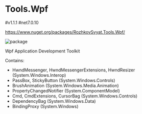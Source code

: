 # Tools.Wpf
#v1.1.1 #net7.0.10

https://www.nuget.org/packages/RozhkovSvyat.Tools.Wpf/

![package](https://github.com/rozhkovsvyat/Tools.RecipeFactory/assets/71471748/ba1a969f-e54f-46d5-8f7f-70aa6434e063)

Wpf Application Development Toolkit

Contains:
- HwndMessenger, HwndMessengerExtensions, HwndResizer (System.Windows.Interop)
- PassBox, StickyButton (System.Windows.Controls)
- BrushAnimation (System.Windows.Media.Animation)
- PropertyChangedNotifier (System.ComponentModel)
- Cmd, CmdExtensions, CursorBag (System.Windows.Controls)
- DependencyBag (System.Windows.Data)
- BindingProxy (System.Windows)
